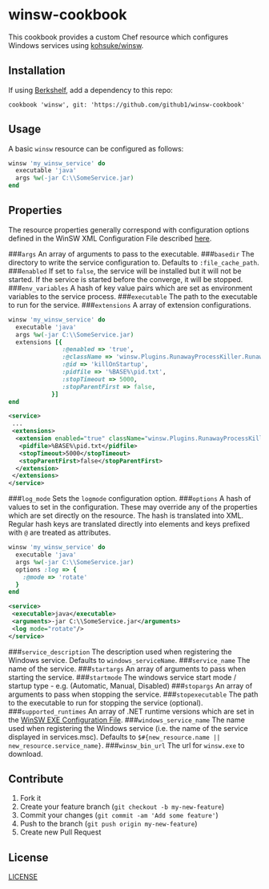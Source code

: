 # winsw-cookbook
This cookbook provides a custom Chef resource which configures Windows services using [kohsuke/winsw][winsw].

## Installation

If using [Berkshelf][berkshelf], add a dependency to this repo:
```
cookbook 'winsw', git: 'https://github.com/github1/winsw-cookbook'
```

## Usage

A basic `winsw` resource can be configured as follows:

```ruby
winsw 'my_winsw_service' do
  executable 'java'
  args %w(-jar C:\\SomeService.jar)
end
```

## Properties

The resource properties generally correspond with configuration options defined
in the WinSW XML Configuration File described [here](https://github.com/kohsuke/winsw/blob/master/doc/xmlConfigFile.md).

###`args`
An array of arguments to pass to the executable.
###`basedir`
The directory to write the service configuration to. Defaults to `:file_cache_path`.
###`enabled`
If set to `false`, the service will be installed but it
will not be started. If the service is started before the converge, it will be stopped.
###`env_variables`
A hash of key value pairs which are set as environment variables to the service
process.
###`executable`
The path to the executable to run for the service.
###`extensions`
A array of extension configurations.
```ruby
winsw 'my_winsw_service' do
  executable 'java'
  args %w(-jar C:\\SomeService.jar)
  extensions [{
               :@enabled => 'true',
               :@className => 'winsw.Plugins.RunawayProcessKiller.RunawayProcessKillerExtension',
               :@id => 'killOnStartup',
               :pidfile => '%BASE%\pid.txt',
               :stopTimeout => 5000,
               :stopParentFirst => false,
            }]
end
```
```xml
<service>
 ...
 <extensions>
  <extension enabled="true" className="winsw.Plugins.RunawayProcessKiller.RunawayProcessKillerExtension" id="killOnStartup">
   <pidfile>%BASE%\pid.txt</pidfile>
   <stopTimeout>5000</stopTimeout>
   <stopParentFirst>false</stopParentFirst>
  </extension>
 </extensions>
</service>
```
###`log_mode`
Sets the `logmode` configuration option.
###`options`
A hash of values to set in the configuration. These may override any of the 
properties which are set directly on the resource. The hash is translated into XML. 
Regular hash keys are translated directly into <tag> elements and keys prefixed 
with `@` are treated as attributes.
```ruby
winsw 'my_winsw_service' do
  executable 'java'
  args %w(-jar C:\\SomeService.jar)
  options :log => {
    :@mode => 'rotate'
  }
end
```
```xml
<service>
 <executable>java</executable>
 <arguments>-jar C:\\SomeService.jar</arguments>
 <log mode="rotate"/>
</service>
```
###`service_description`
The description used when registering the Windows service. Defaults to `windows_serviceName`.
###`service_name`
The name of the service.
###`startargs`
An array of arguments to pass when starting the service.
###`startmode`
The windows service start mode / startup type - e.g. (Automatic, Manual, Disabled)
###`stopargs`
An array of arguments to pass when stopping the service.
###`stopexecutable`
The path to the executable to run for stopping the service (optional).
###`supported_runtimes`
An array of .NET runtime versions which are set in the [WinSW EXE Configuration File](https://github.com/kohsuke/winsw/blob/master/doc/exeConfigFile.md).
###`windows_service_name`
The name used when registering the Windows service (i.e. the name of the service displayed in services.msc). Defaults to `$#{new_resource.name || new_resource.service_name}`.
###`winsw_bin_url`
The url for `winsw.exe` to download.

## Contribute

1. Fork it
2. Create your feature branch (`git checkout -b my-new-feature`)
3. Commit your changes (`git commit -am 'Add some feature'`)
4. Push to the branch (`git push origin my-new-feature`)
5. Create new Pull Request

## License

[LICENSE](LICENSE)

[github1]:      https://github.com/github1
[repo]:         https://github.com/github1/winsw-cookbook
[issues]:       https://github.com/github1/winsw-cookbook/issues
[winsw]:        https://github.com/kohsuke/winsw
[berkshelf]:    https://docs.chef.io/berkshelf.html
